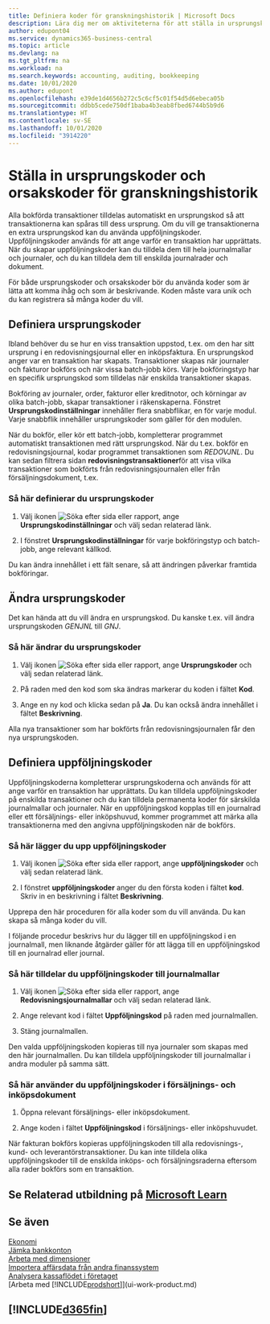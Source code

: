 ```yaml
---
title: Definiera koder för granskningshistorik | Microsoft Docs
description: Lära dig mer om aktiviteterna för att ställa in ursprungskoder och orsakskoder som du kan använda för att spåra granskningshistorik.
author: edupont04
ms.service: dynamics365-business-central
ms.topic: article
ms.devlang: na
ms.tgt_pltfrm: na
ms.workload: na
ms.search.keywords: accounting, auditing, bookkeeping
ms.date: 10/01/2020
ms.author: edupont
ms.openlocfilehash: e39de1d4656b272c5c6cf5c01f54d5d6ebeca05b
ms.sourcegitcommit: ddbb5cede750df1baba4b3eab8fbed6744b5b9d6
ms.translationtype: HT
ms.contentlocale: sv-SE
ms.lasthandoff: 10/01/2020
ms.locfileid: "3914220"
---
```

# <a name="setting-up-source-codes-and-reason-codes-for-audit-trails"></a>Ställa in ursprungskoder och orsakskoder för granskningshistorik

Alla bokförda transaktioner tilldelas automatiskt en ursprungskod så att transaktionerna kan spåras till dess ursprung. Om du vill ge transaktionerna en extra ursprungskod kan du använda uppföljningskoder. Uppföljningskoder används för att ange varför en transaktion har upprättats. När du skapar uppföljningskoder kan du tilldela dem till hela journalmallar och journaler, och du kan tilldela dem till enskilda journalrader och dokument.  

För både ursprungskoder och orsakskoder bör du använda koder som är lätta att komma ihåg och som är beskrivande. Koden måste vara unik och du kan registrera så många koder du vill.

## <a name="define-source-codes"></a>Definiera ursprungskoder

Ibland behöver du se hur en viss transaktion uppstod, t.ex. om den har sitt ursprung i en redovisningsjournal eller en inköpsfaktura. En ursprungskod anger var en transaktion har skapats. Transaktioner skapas när journaler och fakturor bokförs och när vissa batch-jobb körs. Varje bokföringstyp har en specifik ursprungskod som tilldelas när enskilda transaktioner skapas.  

Bokföring av journaler, order, fakturor eller kreditnotor, och körningar av olika batch-jobb, skapar transaktioner i räkenskaperna. Fönstret **Ursprungskodinställningar** innehåller flera snabbflikar, en för varje modul. Varje snabbflik innehåller ursprungskoder som gäller för den modulen.

När du bokför, eller kör ett batch-jobb, kompletterar programmet automatiskt transaktionen med rätt ursprungskod. När du t.ex. bokför en redovisningsjournal, kodar programmet transaktionen som *REDOVJNL*. Du kan sedan filtrera sidan **redovisningstransaktioner**för att visa vilka transaktioner som bokförts från redovisningsjournalen eller från försäljningsdokument, t.ex.

### <a name="to-define-source-codes"></a>Så här definierar du ursprungskoder

1. Välj ikonen ![Söka efter sida eller rapport](media/ui-search/search_small.png "Ikonen Sök efter sida eller rapport"), ange **Ursprungskodinställningar** och välj sedan relaterad länk.  

2. I fönstret **Ursprungskodinställningar** för varje bokföringstyp och batch-jobb, ange relevant källkod.  

Du kan ändra innehållet i ett fält senare, så att ändringen påverkar framtida bokföringar.

## <a name="change-source-codes"></a>Ändra ursprungskoder

Det kan hända att du vill ändra en ursprungskod. Du kanske t.ex. vill ändra ursprungskoden *GENJNL* till *GNJ*.

### <a name="to-change-source-codes"></a>Så här ändrar du ursprungskoder

1. Välj ikonen ![Söka efter sida eller rapport](media/ui-search/search_small.png "Ikonen Sök efter sida eller rapport"), ange **Ursprungskoder** och välj sedan relaterad länk.

2. På raden med den kod som ska ändras markerar du koden i fältet **Kod**.

3. Ange en ny kod och klicka sedan på **Ja**. Du kan också ändra innehållet i fältet **Beskrivning**.

Alla nya transaktioner som har bokförts från redovisningsjournalen får den nya ursprungskoden.

## <a name="define-reason-codes"></a>Definiera uppföljningskoder

Uppföljningskoderna kompletterar ursprungskoderna och används för att ange varför en transaktion har upprättats. Du kan tilldela uppföljningskoder på enskilda transaktioner och du kan tilldela permanenta koder för särskilda journalmallar och journaler. När en uppföljningskod kopplas till en journalrad eller ett försäljnings- eller inköpshuvud, kommer programmet att märka alla transaktionerna med den angivna uppföljningskoden när de bokförs.  

### <a name="to-set-up-reason-codes"></a>Så här lägger du upp uppföljningskoder

1. Välj ikonen ![Söka efter sida eller rapport](media/ui-search/search_small.png "Ikonen Sök efter sida eller rapport"), ange **uppföljningskoder** och välj sedan relaterad länk.

2. I fönstret **uppföljningskoder** anger du den första koden i fältet **kod**. Skriv in en beskrivning i fältet **Beskrivning**.

Upprepa den här proceduren för alla koder som du vill använda. Du kan skapa så många koder du vill.

I följande procedur beskrivs hur du lägger till en uppföljningskod i en journalmall, men liknande åtgärder gäller för att lägga till en uppföljningskod till en journalrad eller journal.  

### <a name="to-assign-reason-codes-to-journal-templates"></a>Så här tilldelar du uppföljningskoder till journalmallar

1. Välj ikonen ![Söka efter sida eller rapport](media/ui-search/search_small.png "Ikonen Sök efter sida eller rapport"), ange **Redovisningsjournalmallar** och välj sedan relaterad länk.

2. Ange relevant kod i fältet **Uppföljningskod** på raden med journalmallen.

3. Stäng journalmallen.

Den valda uppföljningskoden kopieras till nya journaler som skapas med den här journalmallen. Du kan tilldela uppföljningskoder till journalmallar i andra moduler på samma sätt.

### <a name="to-use-reason-codes-on-sales-and-purchase-documents"></a>Så här använder du uppföljningskoder i försäljnings- och inköpsdokument

1. Öppna relevant försäljnings- eller inköpsdokument.

2. Ange koden i fältet **Uppföljningskod** i försäljnings- eller inköpshuvudet.

När fakturan bokförs kopieras uppföljningskoden till alla redovisnings-, kund- och leverantörstransaktioner. Du kan inte tilldela olika uppföljningskoder till de enskilda inköps- och försäljningsraderna eftersom alla rader bokförs som en transaktion.

## <a name="see-related-training-at-microsoft-learn"></a>Se Relaterad utbildning på [Microsoft Learn](/learn/paths/set-up-financial-management-dynamics-365-business-central/)

## <a name="see-also"></a>Se även

[Ekonomi](finance.md)  
[Jämka bankkonton](bank-manage-bank-accounts.md)  
[Arbeta med dimensioner](finance-dimensions.md)  
[Importera affärsdata från andra finanssystem](across-import-data-configuration-packages.md)  
[Analysera kassaflödet i företaget](finance-analyze-cash-flow.md)  
[Arbeta med [!INCLUDE[prodshort](includes/prodshort.md)]](ui-work-product.md)  

## [!INCLUDE[d365fin](includes/free_trial_md.md)]  
